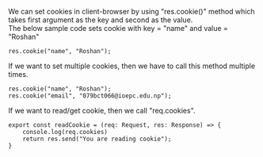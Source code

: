 We can set cookies in client-browser by using "res.cookie()" method which takes first argument as the key and second as the value.
<br> The below sample code sets cookie with key = "name" and value = "Roshan"

```
res.cookie("name", "Roshan");
```

If we want to set multiple cookies, then we have to call this method multiple times.

```
res.cookie("name", "Roshan");
res.cookie("email", "079bct066@ioepc.edu.np");
```

If we want to read/get cookie, then we call "req.cookies".

```
export const readCookie = (req: Request, res: Response) => {
    console.log(req.cookies)
    return res.send("You are reading cookie");
}
```
